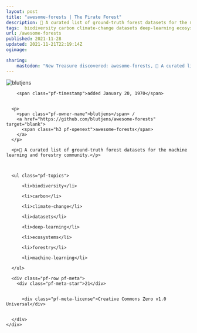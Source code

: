 ```yaml
---
layout: post
title: "awesome-forests | The Pirate Forest"
description: 🌳 A curated list of ground-truth forest datasets for the machine learning and forestry community.
tags:  biodiversity carbon climate-change datasets deep-learning ecosystems forestry machine-learning
url: /awesome-forests
published: 2021-11-28
updated: 2021-11-21T22:19:14Z
ogimage: 

sharing:
    mastodon: "New Treasure discovered: awesome-forests, 🌳 A curated list of ground-truth forest datasets for the machine learning and forestry community."
---
```


<div class="pf-night-sky-spacer">
    <div id="pf-night-sky" data-stars="21" data-owner="blutjens" data-repo="awesome-forests">
        <div id="pf-open-dialog" class="pf-meta-star pf-star-todo"></div>
        <dialog id="pf-star-dialog">
            Star this Repository to putt a smile on the Developers face.
            <div class="pf-row">
                <div class="pf-grow"></div>
                <div><a class="pf-unterlines" href="https://github.com/blutjens/awesome-forests" target="_blank">VISIT REPOSITORY</a></div>
            </div>
        </dialog>
    </div>
    
</div>

<div class="pf-ship-list">
    <div class="pf-row pf-pirate pf-small-column" data-pirate-id="pHUnCo_GWtZ_bdbr06uHG">
    <div>
      <!--<a href="https://github.com/blutjens" target="blank">-->
        <div class="pf-pirate-avatar">
          <div class="pf-cross pf-clickable"  onclick="collect('pHUnCo_GWtZ_bdbr06uHG'); return false;"></div>
          <img src="https://avatars.githubusercontent.com/u/29470205?v=4" title="blutjens" alt="blutjens"/>
      </div>
      <!--</a>
      <div class="pf-pirate-actions">
        <a class="pf-treasure-add"  title="save in my treasure chest" onclick="collect('pHUnCo_GWtZ_bdbr06uHG'); return false;" href="#">
          <img src="./assets/coin.svg" alt="treasure"/>
        </a>
        <a class="pf-treasure-remove" onclick="throwAway('pHUnCo_GWtZ_bdbr06uHG'); return false;">remove</a>
      </div>-->
    </div>
    <div class="pf-ship">
      
        <span class="pf-timestamp">added January 20, 1970</span>
      
      
      <p>
        <span class="pf-owner-name">blutjens</span> / 
        <a href="https://github.com/blutjens/awesome-forests" target="blank">
          <span class="h3 pf-openext">awesome-forests</span>
        </a>
      </p>

      <p>🌳 A curated list of ground-truth forest datasets for the machine learning and forestry community.</p>

      

      <ul class="pf-topics">
        
          <li>biodiversity</li>
        
          <li>carbon</li>
        
          <li>climate-change</li>
        
          <li>datasets</li>
        
          <li>deep-learning</li>
        
          <li>ecosystems</li>
        
          <li>forestry</li>
        
          <li>machine-learning</li>
        
      </ul>

      <div class="pf-row pf-meta">
        <div class="pf-meta-star">21</div>
        
        
          <div class="pf-meta-license">Creative Commons Zero v1.0 Universal</div>
        
        
      </div>
    </div>
  </div>
</div>